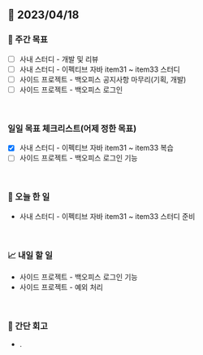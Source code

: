 ## 📅 2023/04/18


### 👏 주간 목표

- [ ] 사내 스터디 - 개발 및 리뷰
- [ ] 사내 스터디 - 이펙티브 자바 item31 ~ item33 스터디
- [ ] 사이드 프로젝트 - 백오피스 공지사항 마무리(기획, 개발)
- [ ] 사이드 프로젝트 - 백오피스 로그인

<br/>

### 일일 목표 체크리스트(어제 정한 목표)

- [x] 사내 스터디 - 이펙티브 자바 item31 ~ item33 복습
- [ ] 사이드 프로젝트 - 백오피스 로그인 기능

<br/>

### 💯 오늘 한 일

- 사내 스터디 - 이펙티브 자바 item31 ~ item33 스터디 준비

<br/>

### 📈 내일 할 일

- 사이드 프로젝트 - 백오피스 로그인 기능
- 사이드 프로젝트 - 예외 처리

<br/>

### 🤔 간단 회고

- .
 
